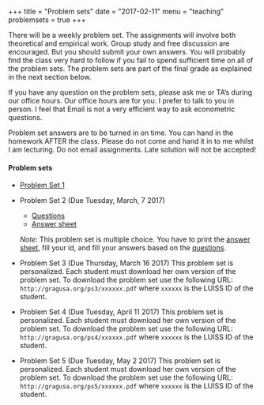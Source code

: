 +++
title = "Problem sets"
date = "2017-02-11"
menu = "teaching"
problemsets = true
+++

There will be a weekly problem set. The assignments will involve both theoretical and empirical work. Group study and free discussion are encouraged. But you should submit your own answers. You will probably find the class very hard to follow if you fail to spend sufficient time on all of the problem sets. The problem sets are part of the final grade as explained in the next section below.

If you have any question on the problem sets, please ask me or TA’s during our office hours. Our office hours are for you. I prefer to talk to you in person. I feel that Email is not a very efficient way to ask econometric questions.

Problem set answers are to be turned in on time. You can hand in the homework AFTER the class. Please do not come and hand it in to me whilst I am lecturing. Do not email assignments. Late solution will not be accepted!


#### Problem sets

- [Problem Set 1](http://docenti.luiss.it/protected-uploads/580/2017/02/20170215192957-P_1.pdf)

- Problem Set 2 (Due Tuesday, March, 7 2017)
    - [Questions](http://docenti.luiss.it/protected-uploads/580/2017/03/20170302161751-PS02_Questions.pdf)
    - [Answer sheet](http://docenti.luiss.it/protected-uploads/580/2017/03/20170302161740-PS02_Answers.pdf)

    _Note:_ This problem set is multiple choice. You have to print the [answer sheet](http://docenti.luiss.it/protected-uploads/580/2017/03/20170302161740-PS02_Answers.pdf), fill your id, and fill your answers based on the [questions](http://docenti.luiss.it/protected-uploads/580/2017/03/20170302161751-PS02_Questions.pdf).

- Problem Set 3 (Due Thursday, March 16 2017)
  This problem set is personalized. Each student must download her own version of the problem set. To download the problem set use the following URL:
  `http://gragusa.org/ps3/xxxxxx.pdf` where `xxxxxx` is the LUISS ID of the student.

- Problem Set 4 (Due Tuesday, April 11 2017)
  This problem set is personalized. Each student must download her own version of the problem set. To download the problem set use the following URL:
  `http://gragusa.org/ps4/xxxxxx.pdf` where `xxxxxx` is the LUISS ID of the student.

- Problem Set 5 (Due Tuesday, May 2 2017)
  This problem set is personalized. Each student must download her own version of the problem set. To download the problem set use the following URL:
  `http://gragusa.org/ps5/xxxxxx.pdf` where `xxxxxx` is the LUISS ID of the student.
